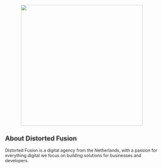 <p align="center"><a href="https://distortedfusion.com" target="_blank"><img src="https://distortedfusion.test/medias/e78c46508f5fb5073e0b9325203a4d4f.jpg" width="400"></a></p>


## About Distorted Fusion

Distorted Fusion is a digital agency from the Netherlands, with a passion for everything digital we focus on building solutions for businesses and developers.
